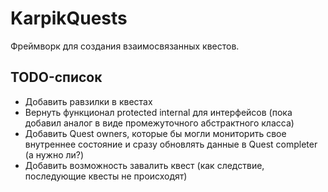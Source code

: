 # KarpikQuests
Фреймворк для создания взаимосвязанных квестов.

## TODO-список
- Добавить равзилки в квестах
- Вернуть функционал protected internal для интерфейсов (пока добавил аналог в виде промежуточного абстрактного класса)
- Добавить Quest owners, которые бы могли мониторить свое внутреннее состояние и сразу обновлять данные в Quest completer (а нужно ли?)
- Добавить возможность завалить квест (как следствие, последующие квесты не происходят)
